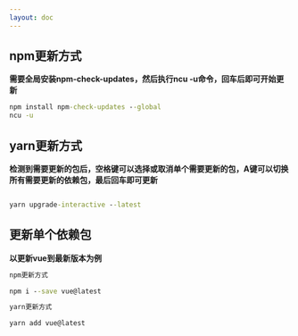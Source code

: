 ```yaml
---
layout: doc
---
```



## npm更新方式
**需要全局安装npm-check-updates，然后执行ncu -u命令，回车后即可开始更新**

``` cmd
npm install npm-check-updates --global
ncu -u
```

## yarn更新方式
**检测到需要更新的包后，空格键可以选择或取消单个需要更新的包，A键可以切换所有需要更新的依赖包，最后回车即可更新**

``` cmd

yarn upgrade-interactive --latest

```

## 更新单个依赖包
**以更新vue到最新版本为例**

``` cmd
npm更新方式

npm i --save vue@latest

yarn更新方式

yarn add vue@latest

```
